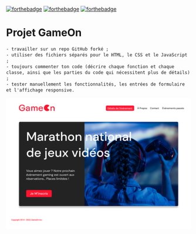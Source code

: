 [![forthebadge](https://forthebadge.com/images/badges/uses-html.svg)](https://forthebadge.com) [![forthebadge](https://forthebadge.com/images/badges/uses-css.svg)](https://forthebadge.com) [![forthebadge](https://forthebadge.com/images/badges/made-with-javascript.svg)](https://forthebadge.com)

# Projet GameOn

    - travailler sur un repo GitHub forké ;
    - utiliser des fichiers séparés pour le HTML, le CSS et le JavaScript ;
    - toujours commenter ton code (décrire chaque fonction et chaque classe, ainsi que les parties du code qui nécessitent plus de détails) ;
    - tester manuellement les fonctionnalités, les entrées de formulaire et l'affichage responsive.


![The picture](./GameOn.png "picture")
